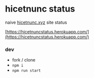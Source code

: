 # hicetnunc status
naive [hicetnunc.xyz](hicetnunc.xyz) site status

[https://hicetnuncstatus.herokuapp.com/](https://hicetnuncstatus.herokuapp.com/)

### dev
- fork / clone
- `npm i`
- `npm run start`